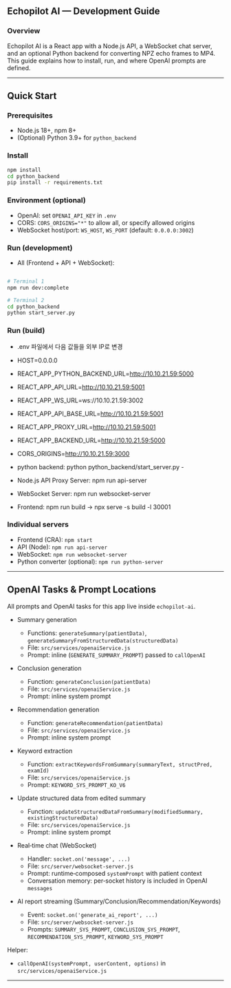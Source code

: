 ## Echopilot AI — Development Guide

### Overview
Echopilot AI is a React app with a Node.js API, a WebSocket chat server, and an optional Python backend for converting NPZ echo frames to MP4. This guide explains how to install, run, and where OpenAI prompts are defined.

---

## Quick Start

### Prerequisites
- Node.js 18+, npm 8+
- (Optional) Python 3.9+ for `python_backend`

### Install
```bash
npm install
cd python_backend
pip install -r requirements.txt
```

### Environment (optional)
- OpenAI: set `OPENAI_API_KEY` in `.env`
- CORS: `CORS_ORIGINS="*"` to allow all, or specify allowed origins
- WebSocket host/port: `WS_HOST`, `WS_PORT` (default: `0.0.0.0:3002`)

### Run (development)
- All (Frontend + API + WebSocket):
```bash

# Terminal 1
npm run dev:complete

# Terminal 2
cd python_backend
python start_server.py
```

### Run (build)

- .env 파일에서 다음 값들을 외부 IP로 변경
- HOST=0.0.0.0
- REACT_APP_PYTHON_BACKEND_URL=http://10.10.21.59:5000
- REACT_APP_API_URL=http://10.10.21.59:5001
- REACT_APP_WS_URL=ws://10.10.21.59:3002
- REACT_APP_API_BASE_URL=http://10.10.21.59:5001
- REACT_APP_PROXY_URL=http://10.10.21.59:5001
- REACT_APP_BACKEND_URL=http://10.10.21.59:5000
- CORS_ORIGINS=http://10.10.21.59:3000
 
- python backend: python python_backend/start_server.py - 
- Node.js API Proxy Server: npm run api-server
- WebSocket Server: npm run websocket-server
- Frontend: npm run build -> npx serve -s build -l 30001

### Individual servers
- Frontend (CRA): `npm start`
- API (Node): `npm run api-server`
- WebSocket: `npm run websocket-server`
- Python converter (optional): `npm run python-server`

---

## OpenAI Tasks & Prompt Locations

All prompts and OpenAI tasks for this app live inside `echopilot-ai`.

- Summary generation
  - Functions: `generateSummary(patientData)`, `generateSummaryFromStructuredData(structuredData)`
  - File: `src/services/openaiService.js`
  - Prompt: inline (`GENERATE_SUMMARY_PROMPT`) passed to `callOpenAI`

- Conclusion generation
  - Function: `generateConclusion(patientData)`
  - File: `src/services/openaiService.js`
  - Prompt: inline system prompt

- Recommendation generation
  - Function: `generateRecommendation(patientData)`
  - File: `src/services/openaiService.js`
  - Prompt: inline system prompt

- Keyword extraction
  - Function: `extractKeywordsFromSummary(summaryText, structPred, examId)`
  - File: `src/services/openaiService.js`
  - Prompt: `KEYWORD_SYS_PROMPT_KO_V6`

- Update structured data from edited summary
  - Function: `updateStructuredDataFromSummary(modifiedSummary, existingStructuredData)`
  - File: `src/services/openaiService.js`
  - Prompt: inline system prompt

- Real‑time chat (WebSocket)
  - Handler: `socket.on('message', ...)`
  - File: `src/server/websocket-server.js`
  - Prompt: runtime‑composed `systemPrompt` with patient context
  - Conversation memory: per‑socket history is included in OpenAI `messages`

- AI report streaming (Summary/Conclusion/Recommendation/Keywords)
  - Event: `socket.on('generate_ai_report', ...)`
  - File: `src/server/websocket-server.js`
  - Prompts: `SUMMARY_SYS_PROMPT`, `CONCLUSION_SYS_PROMPT`, `RECOMMENDATION_SYS_PROMPT`, `KEYWORD_SYS_PROMPT`

Helper:
- `callOpenAI(systemPrompt, userContent, options)` in `src/services/openaiService.js`

---
